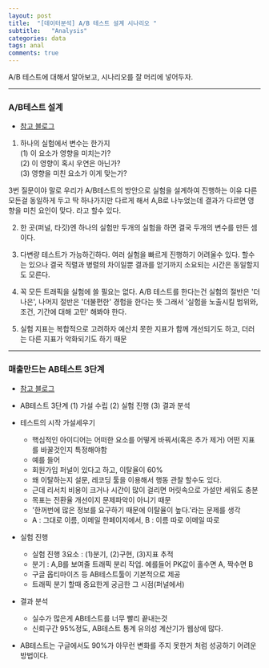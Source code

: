 ```yaml
---
layout: post
title:  "[데이터분석] A/B 테스트 설계 시나리오 "
subtitle:   "Analysis"
categories: data
tags: anal
comments: true
---
```


A/B 테스트에 대해서 알아보고, 시나리오를 잘 머리에 넣어두자.

---

### A/B테스트 설계
- [참고 블로그](https://brunch.co.kr/@539insight/149)
  
1. 하나의 실험에서 변수는 한가지  
  (1) 이 요소가 영향을 미치는가?  
  (2) 이 영향이 혹시 우연은 아닌가?  
  (3) 영향을 미친 요소가 이게 맞는가?  
  
3번 질문이야 말로 우리가 A/B테스트의 방안으로 실험을 설계하여 진행하는 이유
다른 모든걸 동일하게 두고 딱 하나가지만 다르게 해서 A,B로 나누었는데 결과가 다르면 영향을 미친 요인이 맞다. 라고 할수 있다.
  
2. 한 곳(퍼널, 타깃)엔 하나의 실험만
두개의 실험을 하면 결국 두개의 변수를 만든 셈이다.
  
3. 다변량 테스트가 가능하긴하다.
여러 실험을 빠르게 진행하기 어려울수 있다.
할수는 있으나 결국 직렬과 병렬의 차이일뿐 결과를 얻기까지 소요되는 시간은 동일할지도 모른다.
  
4. 꼭 모든 트래픽을 실험에 쓸 필요는 없다.
A/B 테스트를 한다는건 실험의 절반은 '더나은', 나머지 절반은 '더불편한' 경험을 한다는 뜻
그래서 '실험을 노출시킬 범위와, 조건, 기간에 대해 고민' 해봐야 한다.
  
5. 실험 지표는 복합적으로 고려하자
예산치 못한 지표가 함께 개선되기도 하고, 더러는 다른 지표가 악화되기도 하기 때문
  
  
---

### 매출만드는 AB테스트 3단계
- [참고 블로그](https://dewberry9.github.io/3step-ab-test)
  
- AB테스트 3단계
(1) 가설 수립
(2) 실험 진행
(3) 결과 분석
  
- 테스트의 시작 가설세우기
    - 핵심적인 아이디어는 어떠한 요소를 어떻게 바꿔서(혹은 추가 제거) 어떤 지표를 바꿀것인지 특정해야함
    - 예를 들어
    - 회원가입 퍼널이 있다고 하고, 이탈율이 60%
    - 왜 이탈하는지 설문, 레코딩 툴을 이용해서 행동 관찰 할수도 있다.
    - 근데 리서치 비용이 크거나 시간이 많이 걸리면 머릿속으로 가설만 세워도 충분
    - 목표는 전환율 개선이지 문제파악이 아니기 때문
    - '한꺼번에 많은 정보를 요구하기 때문에 이탈율이 높다.'라는 문제를 생각
    - A : 그대로 이름, 이메일 한페이지에서, B : 이름 따로 이메일 따로
        
- 실험 진행
    - 실험 진행 3요소 : (1)분기, (2)구현, (3)지표 추적
    - 분기 : A,B를 보여줄 트래픽 분리 작업. 예를들어 PK값이 홀수면 A, 짝수면 B
    - 구글 옵티마이즈 등 AB테스트툴이 기본적으로 제공
    - 트래픽 분기 할때 중요한게 궁금한 그 시점(퍼널에서)
  
- 결과 분석
    - 실수가 많은게 AB테스트를 너무 빨리 끝내는것
    - 신뢰구간 95%정도, AB테스트 통계 유의성 계산기가 웹상에 많다.
      
- AB테스트는 구글에서도 90%가 아무런 변화를 주지 못한거 처럼 성공하기 어려운 방법이다.